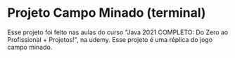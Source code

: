 # Projeto Campo Minado (terminal)

Esse projeto foi feito nas aulas do curso "Java 2021 COMPLETO: Do Zero ao Profissional + Projetos!", na udemy.
Esse projeto é uma réplica do jogo campo minado. 

